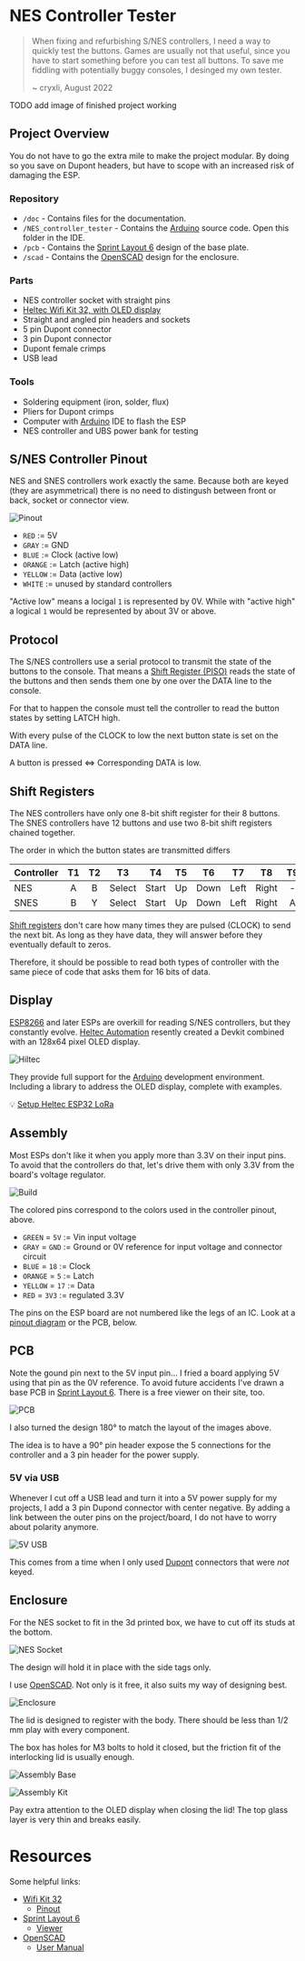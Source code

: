 # NES Controller Tester

 > When fixing and refurbishing S/NES controllers, I need a way to quickly test the buttons. Games are usually not that useful, since you have to start something before you can test all buttons. To save me fiddling with potentially buggy consoles, I desinged my own tester.
>
> ~ cryxli, August 2022

TODO add image of finished project working

## Project Overview

You do not have to go the extra mile to make the project modular. By doing so you save on Dupont headers, but have to scope with an increased risk of damaging the ESP.

### Repository

- ``/doc`` - Contains files for the documentation.
- ``/NES_controller_tester`` - Contains the [Arduino](https://www.arduino.cc) source code. Open this folder in the IDE.
- ``/pcb`` - Contains the [Sprint Layout 6](https://www.electronic-software-shop.com/lng/en/electronic-software/sprint-layout-60.html?language=en) design of the base plate.
- ``/scad`` - Contains the [OpenSCAD](https://openscad.org) design for the enclosure.

### Parts

- NES controller socket with straight pins
- [Heltec Wifi Kit 32, with OLED display](https://heltec-automation-docs.readthedocs.io/en/latest/esp32/quick_start.html)
- Straight and angled pin headers and sockets
- 5 pin Dupont connector
- 3 pin Dupont connector
- Dupont female crimps
- USB lead

### Tools

- Soldering equipment (iron, solder, flux)
- Pliers for Dupont crimps
- Computer with [Arduino](https://www.arduino.cc) IDE to flash the ESP
- NES controller and UBS power bank for testing

## S/NES Controller Pinout

NES and SNES controllers work exactly the same. Because both are keyed (they are asymmetrical) there is no need to distingush between front or back, socket or connector view.

![Pinout](doc/NesSnesPinout.png)

- ``RED`` := 5V
- ``GRAY`` := GND
- ``BLUE`` := Clock (active low)
- ``ORANGE`` := Latch (active high)
- ``YELLOW`` := Data (active low)
- ``WHITE`` := unused by standard controllers

"Active low" means a locigal ``1`` is represented by 0V. While with "active high" a logical ``1`` would be represented by about 3V or above.

## Protocol

The S/NES controllers use a serial protocol to transmit the state of the buttons to the console. That means a [Shift Register (PISO)](https://en.wikipedia.org/wiki/Shift_register#Parallel-in_serial-out_(PISO)) reads the state of the buttons and then sends them one by one over the DATA line to the console.

For that to happen the console must tell the controller to read the button states by setting LATCH high.

With every pulse of the CLOCK to low the next button state is set on the DATA line.

A button is pressed <=> Corresponding DATA is low.

## Shift Registers

The NES controllers have only one 8-bit shift register for their 8 buttons. The SNES controllers have 12 buttons and use two 8-bit shift registers chained together. 

The order in which the button states are transmitted differs

| Controller | T1  | T2  | T3     | T4    | T5  | T6   | T7   | T8    | T9  | T10 | T11 | T12 |
|:-----------|:---:|:---:|:------:|:-----:|:---:|:----:|:----:|:-----:|:---:|:---:|:---:|:---:|
| NES        | A   | B   | Select | Start | Up  | Down | Left | Right | -   | -   | -   | -   |
| SNES       | B   | Y   | Select | Start | Up  | Down | Left | Right | A   | X   | L   | R   |

[Shift registers](https://en.wikipedia.org/wiki/Shift_register) don't care how many times they are pulsed (CLOCK) to send the next bit. As long as they have data, they will answer before they eventually default to zeros.

Therefore, it should be possible to read both types of controller with the same piece of code that asks them for 16 bits of data.

## Display

[ESP8266](https://www.espressif.com/en/products/socs/esp8266) and later ESPs are overkill for reading S/NES controllers, but they constantly evolve. [Heltec Automation](https://heltec.org/) resently created a Devkit combined with an 128x64 pixel OLED display.

![Hiltec](doc/heltec_Wifi_Kit_32.png)

They provide full support for the [Arduino](https://www.arduino.cc) development environment. Including a library to address the OLED display, complete with examples.

:bulb: [Setup Heltec ESP32 LoRa](https://heltec-automation-docs.readthedocs.io/en/latest/esp32/quick_start.html)

## Assembly

Most ESPs don't like it when you apply more than 3.3V on their input pins. To avoid that the controllers do that, let's drive them with only 3.3V from the board's voltage regulator.

![Build](doc/build.png)

The colored pins correspond to the colors used in the controller pinout, above. 

- ``GREEN`` = ``5V`` := Vin input voltage
- ``GRAY`` = ``GND`` := Ground or 0V reference for input voltage and connector circuit
- ``BLUE`` = ``18`` := Clock
- ``ORANGE`` = ``5`` := Latch
- ``YELLOW`` = ``17`` := Data
- ``RED`` = ``3V3`` := regulated 3.3V

The pins on the ESP board are not numbered like the legs of an IC. Look at a [pinout diagram](https://resource.heltec.cn/download/WiFi_Kit_32/WIFI_Kit_32_pinoutDiagram_V2.pdf) or the PCB, below.

## PCB

Note the gound pin next to the 5V input pin... I fried a board applying 5V using that pin as the 0V reference. To avoid future accidents I've drawn a base PCB in [Sprint Layout 6](https://www.electronic-software-shop.com/lng/en/electronic-software/sprint-layout-60.html?language=en). There is a free viewer on their site, too.

![PCB](doc/NES_controler_tester_V2.png)

I also turned the design 180° to match the layout of the images above.

The idea is to have a 90° pin header expose the 5 connections for the controller and a 3 pin header for the power supply.

### 5V via USB

Whenever I cut off a USB lead and turn it into a 5V power supply for my projects, I add a 3 pin Dupond connector with center negative. By adding a link between the outer pins on the project/board, I do not have to worry about polarity anymore. 

![5V USB](doc/USB.jpg)

This comes from a time when I only used [Dupont](https://www.google.com/search?q=Dupont+connector) connectors that were *not* keyed.

## Enclosure

For the NES socket to fit in the 3d printed box, we have to cut off its studs at the bottom.

![NES Socket](doc/NES_socket.jpg)

The design will hold it in place with the side tags only.

I use [OpenSCAD](https://openscad.org). Not only is it free, it also suits my way of designing best.

![Enclosure](scad/NES_Controller_Tester_Box.png)

The lid is designed to register with the body. There should be less than 1/2 mm play with every component.

The box has holes for M3 bolts to hold it closed, but the friction fit of the interlocking lid is usually enough.

![Assembly Base](doc/assembly_base.jpg)

![Assembly Kit](doc/assembly_kit.jpg)

Pay extra attention to the OLED display when closing the lid! The top glass layer is very thin and breaks easily. 

# Resources

Some helpful links:

- [Wifi Kit 32](https://heltec.org/project/wifi-kit-32/)
  - [Pinout](https://resource.heltec.cn/download/WiFi_Kit_32/WIFI_Kit_32_pinoutDiagram_V2.pdf)
- [Sprint Layout 6](https://www.electronic-software-shop.com/lng/en/electronic-software/sprint-layout-60.html?language=en)
  - [Viewer](https://www.electronic-software-shop.com/support/kostenlose-datei-viewer/)
- [OpenSCAD](https://openscad.org)
  - [User Manual](https://en.wikibooks.org/wiki/OpenSCAD_User_Manual)
